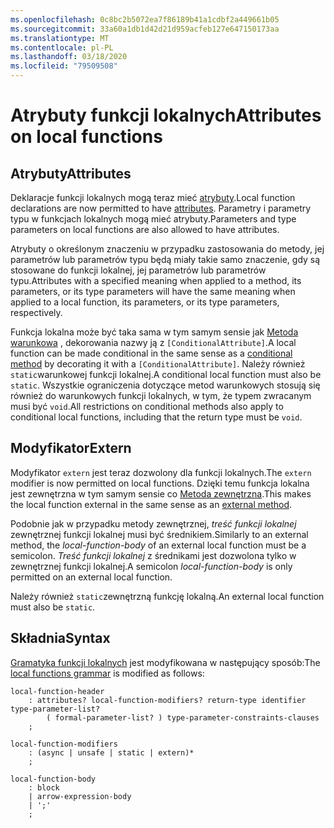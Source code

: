 ```yaml
---
ms.openlocfilehash: 0c8bc2b5072ea7f86189b41a1cdbf2a449661b05
ms.sourcegitcommit: 33a60a1db1d42d21d959acfeb127e647150173aa
ms.translationtype: MT
ms.contentlocale: pl-PL
ms.lasthandoff: 03/18/2020
ms.locfileid: "79509508"
---
```

# <a name="attributes-on-local-functions"></a><span data-ttu-id="9dfb4-101">Atrybuty funkcji lokalnych</span><span class="sxs-lookup"><span data-stu-id="9dfb4-101">Attributes on local functions</span></span>

## <a name="attributes"></a><span data-ttu-id="9dfb4-102">Atrybuty</span><span class="sxs-lookup"><span data-stu-id="9dfb4-102">Attributes</span></span>

<span data-ttu-id="9dfb4-103">Deklaracje funkcji lokalnych mogą teraz mieć [atrybuty](../spec/attributes.md).</span><span class="sxs-lookup"><span data-stu-id="9dfb4-103">Local function declarations are now permitted to have [attributes](../spec/attributes.md).</span></span> <span data-ttu-id="9dfb4-104">Parametry i parametry typu w funkcjach lokalnych mogą mieć atrybuty.</span><span class="sxs-lookup"><span data-stu-id="9dfb4-104">Parameters and type parameters on local functions are also allowed to have attributes.</span></span>

<span data-ttu-id="9dfb4-105">Atrybuty o określonym znaczeniu w przypadku zastosowania do metody, jej parametrów lub parametrów typu będą miały takie samo znaczenie, gdy są stosowane do funkcji lokalnej, jej parametrów lub parametrów typu.</span><span class="sxs-lookup"><span data-stu-id="9dfb4-105">Attributes with a specified meaning when applied to a method, its parameters, or its type parameters will have the same meaning when applied to a local function, its parameters, or its type parameters, respectively.</span></span>

<span data-ttu-id="9dfb4-106">Funkcja lokalna może być taka sama w tym samym sensie jak [Metoda warunkowa](../spec/attributes.md#the-conditional-attribute) , dekorowania nazwy ją z `[ConditionalAttribute]`.</span><span class="sxs-lookup"><span data-stu-id="9dfb4-106">A local function can be made conditional in the same sense as a [conditional method](../spec/attributes.md#the-conditional-attribute) by decorating it with a `[ConditionalAttribute]`.</span></span> <span data-ttu-id="9dfb4-107">Należy również `static`warunkowej funkcji lokalnej.</span><span class="sxs-lookup"><span data-stu-id="9dfb4-107">A conditional local function must also be `static`.</span></span> <span data-ttu-id="9dfb4-108">Wszystkie ograniczenia dotyczące metod warunkowych stosują się również do warunkowych funkcji lokalnych, w tym, że typem zwracanym musi być `void`.</span><span class="sxs-lookup"><span data-stu-id="9dfb4-108">All restrictions on conditional methods also apply to conditional local functions, including that the return type must be `void`.</span></span>

## <a name="extern"></a><span data-ttu-id="9dfb4-109">Modyfikator</span><span class="sxs-lookup"><span data-stu-id="9dfb4-109">Extern</span></span>

<span data-ttu-id="9dfb4-110">Modyfikator `extern` jest teraz dozwolony dla funkcji lokalnych.</span><span class="sxs-lookup"><span data-stu-id="9dfb4-110">The `extern` modifier is now permitted on local functions.</span></span> <span data-ttu-id="9dfb4-111">Dzięki temu funkcja lokalna jest zewnętrzna w tym samym sensie co [Metoda zewnętrzna](../spec/classes.md#external-methods).</span><span class="sxs-lookup"><span data-stu-id="9dfb4-111">This makes the local function external in the same sense as an [external method](../spec/classes.md#external-methods).</span></span>

<span data-ttu-id="9dfb4-112">Podobnie jak w przypadku metody zewnętrznej, *treść funkcji lokalnej* zewnętrznej funkcji lokalnej musi być średnikiem.</span><span class="sxs-lookup"><span data-stu-id="9dfb4-112">Similarly to an external method, the *local-function-body* of an external local function must be a semicolon.</span></span> <span data-ttu-id="9dfb4-113">*Treść funkcji lokalnej* z średnikami jest dozwolona tylko w zewnętrznej funkcji lokalnej.</span><span class="sxs-lookup"><span data-stu-id="9dfb4-113">A semicolon *local-function-body* is only permitted on an external local function.</span></span> 

<span data-ttu-id="9dfb4-114">Należy również `static`zewnętrzną funkcję lokalną.</span><span class="sxs-lookup"><span data-stu-id="9dfb4-114">An external local function must also be `static`.</span></span>

## <a name="syntax"></a><span data-ttu-id="9dfb4-115">Składnia</span><span class="sxs-lookup"><span data-stu-id="9dfb4-115">Syntax</span></span>

<span data-ttu-id="9dfb4-116">[Gramatyka funkcji lokalnych](csharp-7.0/local-functions.md#syntax-grammar) jest modyfikowana w następujący sposób:</span><span class="sxs-lookup"><span data-stu-id="9dfb4-116">The [local functions grammar](csharp-7.0/local-functions.md#syntax-grammar) is modified as follows:</span></span>
```
local-function-header
    : attributes? local-function-modifiers? return-type identifier type-parameter-list?
        ( formal-parameter-list? ) type-parameter-constraints-clauses
    ;

local-function-modifiers
    : (async | unsafe | static | extern)*
    ;

local-function-body
    : block
    | arrow-expression-body
    | ';'
    ;
```

